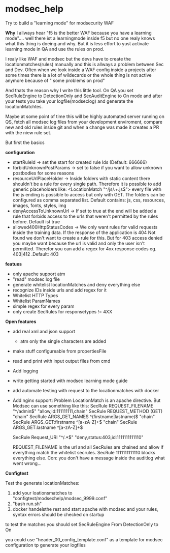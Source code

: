 # modsec_help
Try to build a "learning mode" for modsecurity WAF 

**Why**
I allways hear "f5 is the better WAF because you have a learning mode".... well there ist a learningmode inside f5 but no one realy knows what this thing is doeing and why.
But it is less effort to yust activate learning mode in QA and use the rules on prod.

I realy like WAF and modsec but the devs have to create the locationmatches(rules) manually and this is allways a problem between Sec and Dev.
Often when we look inside  a WAF config inside a projects after some times there is a lot of wildecards or the whole thing is not active anymore because of " some problems on prod"

And thats the reason why I write this little tool. On QA you set SecRuleEngine to DetectionOnly and SecAuditEngine to On  mode and after your tests you take your logfile(modseclog) and generate the locationMatchtes.

Maybe at some point of time this will be highly automated server running on QS, fetch all modsec log files from your development enviroment, compare new and old rules inside git and when 
a change was made it creates a PR with the niew rule set.

But first the basics

**configuration**
- startRuleId -> set the start for created rule Ids (Default: 666666)
- forbidUnknownPostParams -> set to false if you want to allow unknown postbodies for some reasons
- resourceUrlPlaceHolder -> Inside folders with static content there shouldn't be a rule for every single path. Therefore it is possible to add generic placeholders like: <LocationMatch "^/js/.+\.js$"> every file with the js ending is possible to access but only with GET. The folders can be configured as comma separated list. Default contains: js, css, resources, images, fonts, styles, img
- denyAccessToUnknownUrl -> If set to true at the end will be added a rule that forbids access to the urls that weren't permitted by the rules before. Default ist true
- allowed400HttpStatusCodes -> We only want rules for valid requests inside the training data. If the response of the application is 404 Not found we don't want to create a rule for this. But for 403 access denied you maybe want because the url is valid and only the user isn't permitted. Therefor you can add a regex for 4xx response codes eg. 403|412 .Default: 403 

**featues**
- only apache support atm
- "read" modsec log file
- generate whitelist locationMatches and deny everything else
- recognize IDs inside urls and add regex for it
- Whitelist HTTP Types
- Whitelist ParamNames
- simple regex for every param
- only create SecRules for responsetypes != 4XX

**Open features**
- add real xml and json support
	- atm only the single characters are added
- make stuff configureable from propertiesFile
- read and print with input output files from cmd
- Add logging
- write  getting started with modsec learning mode guide
- add automate testing with request to the  locationmatches with docker 
- Add nginx support:
Problem LocationMatch is an apache directive.
But Modsec can use something like this:
 	SecRule REQUEST_FILENAME "^/admin$" "allow,id:111111111,chain"
            SecRule REQUEST_METHOD (GET) "chain"
            SecRule ARGS_GET_NAMES ^(firstname|lastname)$ "chain"
            SecRule ARGS_GET:firstname ^[a-zA-Z]+$ "chain"
            SecRule ARGS_GET:lastname ^[a-zA-Z]+$

	SecRule Request_URI "^/.*$" "deny,status:403,id:1111111111110"

	REQUEST_FILENAME is the url and all SecRules are chained and allow if everything match the whitelist secrules.
	SecRule 1111111111110 blocks everything else. 
	Con: you don't have a message inside the auditlog what went wrong...

**Configtest**

Test the generate locationMatches:
1. add your loationsmatches to "configtest/modsechelp/modsec_9999.conf" 
2. "bash run.sh"
3. docker handelsthe rest and start apache with modsec and your rules, syntax errors should be checked on startup

to test the matches you should set SecRuleEngine From DetectionOnly to On 

you could use "header_00_config_template.conf" as a template for modsec configuration tp generate your logfiles 
